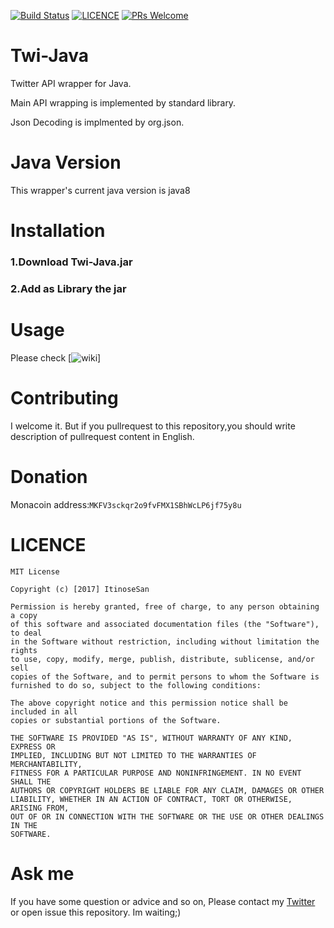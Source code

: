 [![Build Status](https://travis-ci.org/ItinoseSan/twi-Java.svg?branch=0109)](https://travis-ci.org/ItinoseSan/twi-Java)
 [![LICENCE](https://img.shields.io/dub/l/vibe-d.svg)](https://github.com/ItinoseSan/Twi-Java/blob/0109/LICENCE)
[![PRs Welcome](https://img.shields.io/badge/PRs-welcome-brightgreen.svg?style=flat-square)](http://makeapullrequest.com)
# Twi-Java
Twitter API wrapper for Java. 

Main API wrapping is implemented by standard library. 

Json Decoding is implmented by org.json.
# Java Version
This wrapper's current java version is java8
# Installation
### 1.Download Twi-Java.jar 
### 2.Add as Library the jar
# Usage
Please check [![wiki](https://github.com/ItinoseSan/twi-Java/wiki/Usage-of-twi-Java)]

# Contributing
I welcome it. But if you pullrequest to this repository,you should write description of pullrequest content in English.
# Donation
Monacoin address:```MKFV3sckqr2o9fvFMX1SBhWcLP6jf75y8u```
# LICENCE
```
MIT License

Copyright (c) [2017] ItinoseSan

Permission is hereby granted, free of charge, to any person obtaining a copy
of this software and associated documentation files (the "Software"), to deal
in the Software without restriction, including without limitation the rights
to use, copy, modify, merge, publish, distribute, sublicense, and/or sell
copies of the Software, and to permit persons to whom the Software is
furnished to do so, subject to the following conditions:

The above copyright notice and this permission notice shall be included in all
copies or substantial portions of the Software.

THE SOFTWARE IS PROVIDED "AS IS", WITHOUT WARRANTY OF ANY KIND, EXPRESS OR
IMPLIED, INCLUDING BUT NOT LIMITED TO THE WARRANTIES OF MERCHANTABILITY,
FITNESS FOR A PARTICULAR PURPOSE AND NONINFRINGEMENT. IN NO EVENT SHALL THE
AUTHORS OR COPYRIGHT HOLDERS BE LIABLE FOR ANY CLAIM, DAMAGES OR OTHER
LIABILITY, WHETHER IN AN ACTION OF CONTRACT, TORT OR OTHERWISE, ARISING FROM,
OUT OF OR IN CONNECTION WITH THE SOFTWARE OR THE USE OR OTHER DEALINGS IN THE
SOFTWARE.
```
# Ask me
If you have some question or advice and so on, Please contact my [Twitter](https://twitter.com/ItinoseVM) or open issue this repository. Im waiting;)
